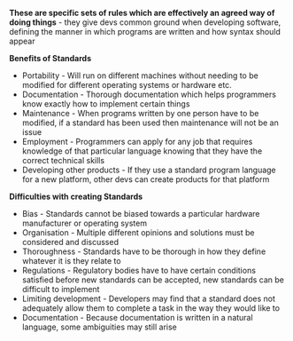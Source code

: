 **These are specific sets of rules which are effectively an agreed way of doing things** - they give devs common ground when developing software, defining the manner in which programs are written and how syntax should appear

**Benefits of Standards**
- Portability - Will run on different machines without needing to be modified for different operating systems or hardware etc.
- Documentation - Thorough documentation which helps programmers know exactly how to implement certain things
- Maintenance - When programs written by one person have to be modified, if a standard has been used then maintenance will not be an issue
- Employment - Programmers can apply for any job that requires knowledge of that particular language knowing that they have the correct technical skills
- Developing other products - If they use a standard program language for a new platform, other devs can create products for that platform

**Difficulties with creating Standards**
- Bias - Standards cannot be biased towards a particular hardware manufacturer or operating system
- Organisation - Multiple different opinions and solutions must be considered and discussed
- Thoroughness - Standards have to be thorough in how they define whatever it is they relate to
- Regulations - Regulatory bodies  have to have certain conditions satisfied before new standards can be accepted, new standards can be difficult to implement
- Limiting development - Developers may find that a standard does not adequately allow them to complete a task in the way they would like to
- Documentation - Because documentation is written in a natural language, some ambiguities may still arise